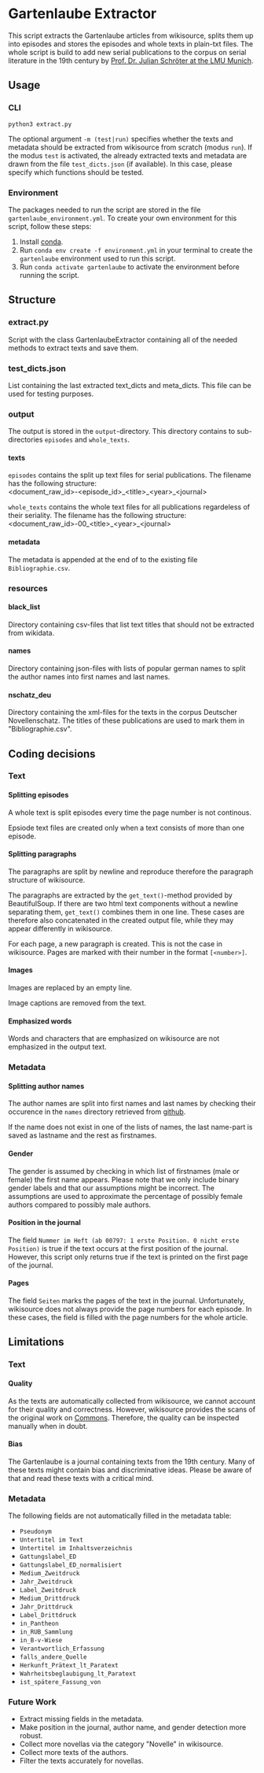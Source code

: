 # Gartenlaube Extractor
This script extracts the Gartenlaube articles from wikisource, splits them up into episodes and stores the episodes and whole texts in plain-txt files. The whole script is build to add new serial publications to the corpus on serial literature in the 19th century by [Prof. Dr. Julian Schröter at the LMU Munich](https://www.germanistik.uni-muenchen.de/personal/ndl/professoren/schroeter/index.html).

## Usage
### CLI
`python3 extract.py`

The optional argument `-m (test|run)` specifies whether the texts and metadata should be extracted from wikisource from scratch (modus `run`). If the modus `test` is activated, the already extracted texts and metadata are drawn from the file `test_dicts.json` (if available). In this case, please specify which functions should be tested.

### Environment
The packages needed to run the script are stored in the file `gartenlaube_environment.yml`. To create your own environment for this script, follow these steps:

1. Install [conda](https://docs.conda.io/projects/conda/en/latest/user-guide/install/index.html).
2. Run `conda env create -f environment.yml` in your terminal to create the `gartenlaube` environment used to run this script.
3. Run `conda activate gartenlaube` to activate the environment before running the script.

## Structure
### extract.py
Script with the class GartenlaubeExtractor containing all of the needed methods to extract texts and save them.

### test_dicts.json
List containing the last extracted text_dicts and meta_dicts. This file can be used for testing purposes.

### output
The output is stored in the `output`-directory. This directory contains to sub-directories `episodes` and `whole_texts`.<br> 

#### texts
`episodes` contains the split up text files for serial publications. The filename has the following structure:<br> <document_raw_id>-<episode_id>\_\<title>\_\<year>\_\<journal><br> 

`whole_texts` contains the whole text files for all publications regardeless of their seriality. The filename has the following structure:<br> <document_raw_id>-00\_\<title>\_\<year>\_\<journal><br>

#### metadata
The metadata is appended at the end of to the existing file `Bibliographie.csv`.

### resources
#### black_list
Directory containing csv-files that list text titles that should not be extracted from wikidata.

#### names
Directory containing json-files with lists of popular german names to split the author names into first names and last names.

#### nschatz_deu
Directory containing the xml-files for the texts in the corpus Deutscher Novellenschatz. The titles of these publications are used to mark them in "Bibliographie.csv".

## Coding decisions
### Text
#### Splitting episodes
A whole text is split episodes every time the page number is not continous.

Epsiode text files are created only when a text consists of more than one episode.

#### Splitting paragraphs
The paragraphs are split by newline and reproduce therefore the paragraph structure of wikisource. 

The paragraphs are extracted by the `get_text()`-method provided by BeautifulSoup. If there are two html text components without a newline separating them, `get_text()` combines them in one line. These cases are therefore also concatenated in the created output file, while they may appear differently in wikisource.

For each page, a new paragraph is created. This is not the case in wikisource. Pages are marked with their number in the format `[<number>]`.

#### Images
Images are replaced by an empty line.

Image captions are removed from the text.

#### Emphasized words
Words and characters that are emphasized on wikisource are not emphasized in the output text.  

### Metadata
#### Splitting author names 
The author names are split into first names and last names by checking their occurence in the `names` directory retrieved from [github](https://github.com/Jonas0204/Oilrig/tree/master/json).

If the name does not exist in one of the lists of names, the last name-part is saved as lastname and the rest as firstnames.

#### Gender
The gender is assumed by checking in which list of firstnames (male or female) the first name appears. Please note that we only include binary gender labels and that our assumptions might be incorrect. The assumptions are used to approximate the percentage of possibly female authors compared to possibly male authors.  

#### Position in the journal
The field `Nummer im Heft (ab 00797: 1 erste Position. 0 nicht erste Position)` is true if the text occurs at the first position of the journal. However, this script only returns true if the text is printed on the first page of the journal.

#### Pages
The field `Seiten` marks the pages of the text in the journal. Unfortunately, wikisource does not always provide the page numbers for each episode. In these cases, the field is filled with the page numbers for the whole article. 

## Limitations
### Text
#### Quality
As the texts are automatically collected from wikisource, we cannot account for their quality and correctness. However, wikisource provides the scans of the original work on [Commons](https://commons.wikimedia.org/wiki/). Therefore, the quality can be inspected manually when in doubt.

#### Bias
The Gartenlaube is a journal containing texts from the 19th century. Many of these texts might contain bias and discriminative ideas. Please be aware of that and read these texts with a critical mind. 

### Metadata
The following fields are not automatically filled in the metadata table:
- `Pseudonym`
- `Untertitel im Text`
- `Untertitel im Inhaltsverzeichnis`
- `Gattungslabel_ED`
- `Gattungslabel_ED_normalisiert`
- `Medium_Zweitdruck`
- `Jahr_Zweitdruck`
- `Label_Zweitdruck`
- `Medium_Drittdruck`
- `Jahr_Drittdruck`
- `Label_Drittdruck`
- `in_Pantheon`
- `in_RUB_Sammlung`
- `in_B-v-Wiese`
- `Verantwortlich_Erfassung`
- `falls_andere_Quelle`
- `Herkunft_Prätext_lt_Paratext`
- `Wahrheitsbeglaubigung_lt_Paratext`
- `ist_spätere_Fassung_von`

### Future Work
- Extract missing fields in the metadata. 
- Make position in the journal, author name, and gender detection more robust.
- Collect more novellas via the category "Novelle" in wikisource.
- Collect more texts of the authors.
- Filter the texts accurately for novellas.
